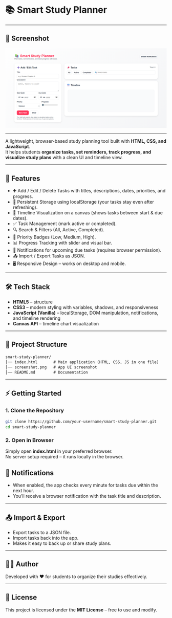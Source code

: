 # 📚 Smart Study Planner

---

## 📸 Screenshot

![App Screenshot](smartStudy.png)

---

A lightweight, browser-based study planning tool built with **HTML, CSS, and JavaScript**.  
It helps students **organize tasks, set reminders, track progress, and visualize study plans** with a clean UI and timeline view.

---

## 🚀 Features

- ➕ Add / Edit / Delete Tasks with titles, descriptions, dates, priorities, and progress.
- 💾 Persistent Storage using localStorage (your tasks stay even after refreshing).
- 📅 Timeline Visualization on a canvas (shows tasks between start & due dates).
- ✅ Task Management (mark active or completed).
- 🔍 Search & Filters (All, Active, Completed).
- 🎨 Priority Badges (Low, Medium, High).
- 📊 Progress Tracking with slider and visual bar.
- 🔔 Notifications for upcoming due tasks (requires browser permission).
- 📤 Import / Export Tasks as JSON.
- 🖥️ Responsive Design – works on desktop and mobile.

---

## 🛠️ Tech Stack

- **HTML5** – structure
- **CSS3** – modern styling with variables, shadows, and responsiveness
- **JavaScript (Vanilla)** – localStorage, DOM manipulation, notifications, and timeline rendering
- **Canvas API** – timeline chart visualization

---

## 📂 Project Structure

```
smart-study-planner/
│── index.html       # Main application (HTML, CSS, JS in one file)
│── screenshot.png   # App UI screenshot
│── README.md        # Documentation
```

---

## ⚡ Getting Started

### 1. Clone the Repository

```bash
git clone https://github.com/your-username/smart-study-planner.git
cd smart-study-planner
```

### 2. Open in Browser

Simply open **index.html** in your preferred browser.  
No server setup required – it runs locally in the browser.


## 🔔 Notifications

- When enabled, the app checks every minute for tasks due within the next hour.
- You’ll receive a browser notification with the task title and description.

---

## 📤 Import & Export

- Export tasks to a JSON file.
- Import tasks back into the app.
- Makes it easy to back up or share study plans.

---

## 👨‍💻 Author

Developed with ❤️ for students to organize their studies effectively.

---

## 📜 License

This project is licensed under the **MIT License** – free to use and modify.
